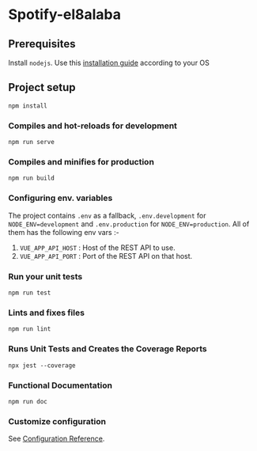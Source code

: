 # Spotify-el8alaba

## Prerequisites
Install `nodejs`. Use this [installation guide](https://nodejs.org/en/download/package-manager/) according to your OS

## Project setup
```
npm install
```

### Compiles and hot-reloads for development
```
npm run serve
```

### Compiles and minifies for production
```
npm run build
```
### Configuring env. variables
The project contains `.env` as a fallback, `.env.development` for `NODE_ENV=development` and `.env.production` for `NODE_ENV=production`. All of them has the following env vars :-
    
1. `VUE_APP_API_HOST` : Host of the REST API to use.
2. `VUE_APP_API_PORT` : Port of the REST API on that host.

### Run your unit tests
```
npm run test
```

### Lints and fixes files
```
npm run lint
```
### Runs Unit Tests and Creates the Coverage Reports
```
npx jest --coverage
```
### Functional Documentation
```
npm run doc
```

### Customize configuration
See [Configuration Reference](https://cli.vuejs.org/config/).
